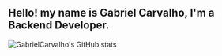 ## Hello! my name is Gabriel Carvalho, I'm a Backend Developer.

![GabrielCarvalho's GitHub stats](https://github-readme-stats.vercel.app/api?username=gabrielCarvalhoGit&show_icons=true&theme=dark&hide_border=true&bg_color=161b22)
